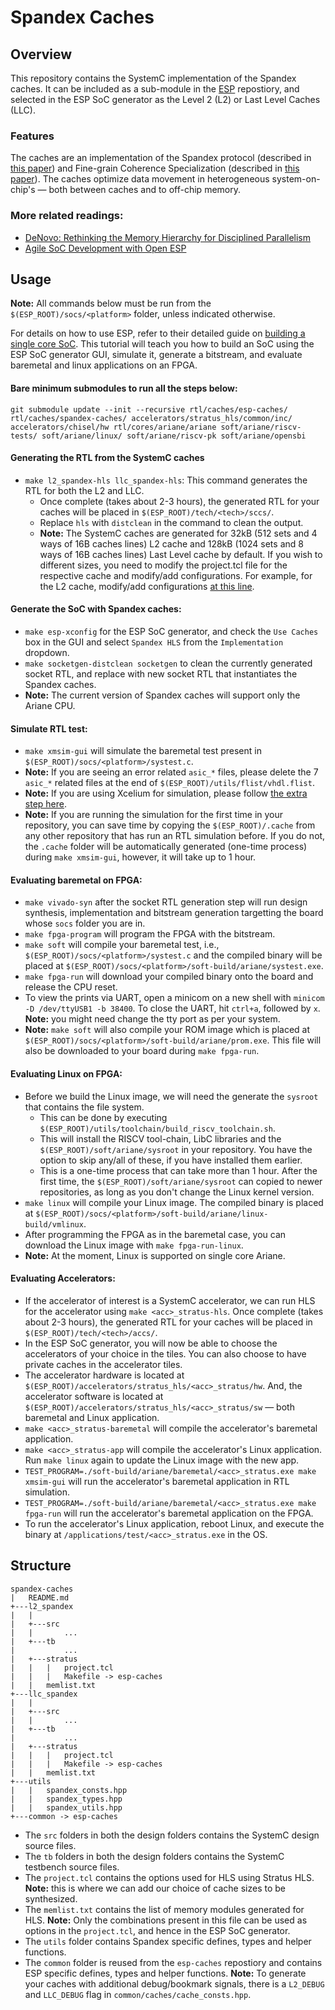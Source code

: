 # Spandex Caches

## Overview
This repository contains the SystemC implementation of the Spandex caches. It can be included as a sub-module in the [ESP](http://github.com/sld-columbia/esp) repostiory, and selected in the ESP SoC generator as the Level 2 (L2) or Last Level Caches (LLC).

### Features
The caches are an implementation of the Spandex protocol (described in [this paper](http://rsim.cs.illinois.edu/Pubs/18-ISCA-Spandex.pdf)) and Fine-grain Coherence Specialization (described in [this paper](http://rsim.cs.illinois.edu/Pubs/fine-grained-coherence-arxiv-20210823.pdf)). The caches optimize data movement in heterogeneous system-on-chip's — both between caches and to off-chip memory.

### More related readings:
* [DeNovo: Rethinking the Memory Hierarchy for Disciplined Parallelism](http://rsim.cs.illinois.edu/denovo/Pubs/11-pact-denovo.pdf)
* [Agile SoC Development with Open ESP](https://sld.cs.columbia.edu/pubs/mantovani_iccad20.pdf)

## Usage
**Note:** All commands below must be run from the `$(ESP_ROOT)/socs/<platform>` folder, unless indicated otherwise.

For details on how to use ESP, refer to their detailed guide on [building a single core SoC](https://www.esp.cs.columbia.edu/docs/singlecore/singlecore-guide/). This tutorial will teach you how to build an SoC using the ESP SoC generator GUI, simulate it, generate a bitstream, and evaluate baremetal and linux applications on an FPGA. 

#### Bare minimum submodules to run all the steps below:
```
git submodule update --init --recursive rtl/caches/esp-caches/  rtl/caches/spandex-caches/ accelerators/stratus_hls/common/inc/ accelerators/chisel/hw rtl/cores/ariane/ariane soft/ariane/riscv-tests/ soft/ariane/linux/ soft/ariane/riscv-pk soft/ariane/opensbi
```

#### Generating the RTL from the SystemC caches
* `make l2_spandex-hls llc_spandex-hls`: This command generates the RTL for both the L2 and LLC.
  - Once complete (takes about 2-3 hours), the generated RTL for your caches will be placed in `$(ESP_ROOT)/tech/<tech>/sccs/`.
  - Replace `hls` with `distclean` in the command to clean the output.
  - **Note:** The SystemC caches are generated for 32kB (512 sets and 4 ways of 16B caches lines) L2 cache and 128kB (1024 sets and 8 ways of 16B caches lines) Last Level cache by default. If you wish to different sizes, you need to modify the project.tcl file for the respective cache and modify/add configurations. For example, for the L2 cache, modify/add configurations [at this line](l2_spandex/stratus/project.tcl#L60).
  
#### Generate the SoC with Spandex caches:
* `make esp-xconfig` for the ESP SoC generator, and check the `Use Caches` box in the GUI and select `Spandex HLS` from the `Implementation` dropdown.
* `make socketgen-distclean socketgen` to clean the currently generated socket RTL, and replace with new socket RTL that instantiates the Spandex caches.
* **Note:** The current version of Spandex caches will support only the Ariane CPU.

#### Simulate RTL test:
* `make xmsim-gui` will simulate the baremetal test present in `$(ESP_ROOT)/socs/<platform>/systest.c`.
* **Note:** If you are seeing an error related `asic_*` files, please delete the 7 `asic_*` related files at the end of `$(ESP_ROOT)/utils/flist/vhdl.flist`.
* **Note:** If you are using Xcelium for simulation, please follow [the extra step here](https://www.esp.cs.columbia.edu/docs/setup/setup-guide/#patching-ariane-for-xcelium-simulator).
* **Note:** If you are running the simulation for the first time in your repository, you can save time by copying the `$(ESP_ROOT)/.cache` from any other repository that has run an RTL simulation before. If you do not, the `.cache` folder will be automatically generated (one-time process) during `make xmsim-gui`, however, it will take up to 1 hour.

#### Evaluating baremetal on FPGA:
* `make vivado-syn` after the socket RTL generation step will run design synthesis, implementation and bitstream generation targetting the board whose `socs` folder you are in.
* `make fpga-program` will program the FPGA with the bitstream.
* `make soft` will compile your baremetal test, i.e., `$(ESP_ROOT)/socs/<platform>/systest.c` and the compiled binary will be placed at `$(ESP_ROOT)/socs/<platform>/soft-build/ariane/systest.exe`.
* `make fpga-run` will download your compiled binary onto the board and release the CPU reset.
* To view the prints via UART, open a minicom on a new shell with `minicom -D /dev/ttyUSB1 -b 38400`. To close the UART, hit `ctrl+a`, followed by `x`. **Note:** you might need change the tty port as per your system.
* **Note:** `make soft` will also compile your ROM image which is placed at `$(ESP_ROOT)/socs/<platform>/soft-build/ariane/prom.exe`. This file will also be downloaded to your board during `make fpga-run`.

#### Evaluating Linux on FPGA:
* Before we build the Linux image, we will need the generate the `sysroot` that contains the file system.
  - This can be done by executing `$(ESP_ROOT)/utils/toolchain/build_riscv_toolchain.sh`.
  - This will install the RISCV tool-chain, LibC libraries and the `$(ESP_ROOT)/soft/ariane/sysroot` in your repository. You have the option to skip any/all of these, if you have installed them earlier.
  - This is a one-time process that can take more than 1 hour. After the first time, the `$(ESP_ROOT)/soft/ariane/sysroot` can copied to newer repositories, as long as you don't change the Linux kernel version.
* `make linux` will compile your Linux image. The compiled binary is placed at `$(ESP_ROOT)/socs/<platform>/soft-build/ariane/linux-build/vmlinux`.
* After programming the FPGA as in the baremetal case, you can download the Linux image with `make fpga-run-linux`.
* **Note:** At the moment, Linux is supported on single core Ariane.

#### Evaluating Accelerators:
* If the accelerator of interest is a SystemC accelerator, we can run HLS for the accelerator using `make <acc>_stratus-hls`. Once complete (takes about 2-3 hours), the generated RTL for your caches will be placed in `$(ESP_ROOT)/tech/<tech>/accs/`.
* In the ESP SoC generator, you will now be able to choose the accelerators of your choice in the tiles. You can also choose to have private caches in the accelerator tiles.
* The accelerator hardware is located at `$(ESP_ROOT)/accelerators/stratus_hls/<acc>_stratus/hw`. And, the accelerator software is located at `$(ESP_ROOT)/accelerators/stratus_hls/<acc>_stratus/sw` — both baremetal and Linux application.
* `make <acc>_stratus-baremetal` will compile the accelerator's baremetal application.
* `make <acc>_stratus-app` will compile the accelerator's Linux application. Run `make linux` again to update the Linux image with the new app.
* `TEST_PROGRAM=./soft-build/ariane/baremetal/<acc>_stratus.exe make xmsim-gui` will run the accelerator's baremetal application in RTL simulation.
* `TEST_PROGRAM=./soft-build/ariane/baremetal/<acc>_stratus.exe make fpga-run` will run the accelerator's baremetal application on the FPGA.
* To run the accelerator's Linux application, reboot Linux, and execute the binary at `/applications/test/<acc>_stratus.exe` in the OS.

## Structure
```
spandex-caches
|   README.md    
+---l2_spandex
|   |
|   +---src
|   |       ...      
|   +---tb
|           ...
|   +---stratus
|   |   |   project.tcl
|   |   |   Makefile -> esp-caches
|   |   memlist.txt
+---llc_spandex
|   |
|   +---src
|   |       ...      
|   +---tb
|           ...
|   +---stratus
|   |   |   project.tcl
|   |   |   Makefile -> esp-caches
|   |   memlist.txt
+---utils
|   |   spandex_consts.hpp
|   |   spandex_types.hpp
|   |   spandex_utils.hpp
+---common -> esp-caches
```
* The `src` folders in both the design folders contains the SystemC design source files.
* The `tb` folders in both the design folders contains the SystemC testbench source files.
* The `project.tcl` contains the options used for HLS using Stratus HLS. **Note:** this is where we can add our choice of cache sizes to be synthesized.
* The `memlist.txt` contains the list of memory modules generated for HLS. **Note:** Only the combinations present in this file can be used as options in the `project.tcl`, and hence in the ESP SoC generator.
* The `utils` folder contains Spandex specific defines, types and helper functions.
* The `common` folder is reused from the `esp-caches` repostiory and contains ESP specific defines, types and helper functions. **Note:** To generate your caches with additional debug/bookmark signals, there is a `L2_DEBUG` and `LLC_DEBUG` flag in `common/caches/cache_consts.hpp`.
